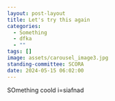 ```yaml
---
layout: post-layout
title: Let's try this again
categories:
  - Something
  - dfka
  - ""
tags: []
image: assets/carousel_image3.jpg
standing-committee: SCORA
date: 2024-05-15 06:02:00
---
```

SOmething coold i=siafnad
